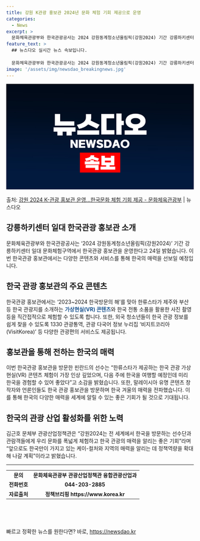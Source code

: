 ```yaml
---
title: 강원 K관광 홍보관 2024년 문화 체험 기회 제공으로 운영
categories:
  - News
excerpt: >
  문화체육관광부와 한국관광공사는 2024 강원동계청소년올림픽(강원2024) 기간 강릉하키센터 일대 문화체험구역…
feature_text: >
  ## 뉴스다오 실시간 뉴스 속보입니다.

  문화체육관광부와 한국관광공사는 2024 강원동계청소년올림픽(강원2024) 기간 강릉하키센터 일대 문화체험구역…
image: '/assets/img/newsdao_breakingnews.jpg'
---
```


![뉴스다오 속보](/assets/img/newsdao_breakingnews.jpg)

<p>출처: <a href="https://newsdao.kr/3075" rel="dofollow">강원 2024 K-관광 홍보관 운영…한국문화 체험 기회 제공 - 문화체육관광부</a> | 뉴스다오</p>

<h2 data-ke-size="size26">강릉하키센터 일대 한국관광 홍보관 소개</h2>

<p data-ke-size="size16">문화체육관광부와 한국관광공사는 ‘2024 강원동계청소년올림픽(강원2024)’ 기간 강릉하키센터 일대 문화체험구역에서 한국관광 홍보관을 운영한다고 24일 밝혔습니다. 이번 한국관광 홍보관에서는 다양한 콘텐츠와 서비스를 통해 한국의 매력을 선보일 예정입니다.</p>

<h2 data-ke-size="size24">한국 관광 홍보관의 주요 콘텐츠</h2>

<p data-ke-size="size16">한국관광 홍보관에서는 ‘2023~2024 한국방문의 해’를 맞아 한류스타가 제주와 부산 등 한국 관광지를 소개하는 <b><span style="color: #1a5490;">가상현실(VR) 콘텐츠</span></b>와 한국 전통 소품을 활용한 사진 촬영 등을 직간접적으로 체험할 수 있도록 합니다. 또한, 외국 청소년들이 한국 관광 정보를 쉽게 찾을 수 있도록 1330 관광통역, 관광 다국어 정보 누리집 ‘비지트코리아(VisitKorea)’ 등 다양한 관광편의 서비스도 제공됩니다.</p>

<h2 data-ke-size="size24">홍보관을 통해 전하는 한국의 매력</h2>

<p data-ke-size="size16">이번 한국관광 홍보관을 방문한 핀란드의 선수는 “한류스타가 제공하는 한국 관광 가상현실(VR) 콘텐츠 체험이 가장 인상 깊었으며, 다음 주에 한국을 여행할 예정인데 미리 한국을 경험할 수 있어 좋았다”고 소감을 밝혔습니다. 또한, 말레이시아 유명 콘텐츠 창작자와 언론인들도 한국 관광 홍보관을 방문하며 한국 겨울의 매력을 전파했습니다. 이를 통해 한국의 다양한 매력을 세계에 알릴 수 있는 좋은 기회가 될 것으로 기대됩니다.</p>

<h2 data-ke-size="size24">한국의 관광 산업 활성화를 위한 노력</h2>

<p data-ke-size="size16">김근호 문체부 관광산업정책관은 “강원2024는 전 세계에서 한국을 방문하는 선수단과 관람객들에게 우리 문화를 폭넓게 체험하고 한국 관광의 매력을 알리는 좋은 기회”라며 “앞으로도 한국만이 가지고 있는 케이-컬처와 지역의 매력을 알리는 데 정책역량을 확대해 나갈 계획”이라고 밝혔습니다.</p>

<hr>

<table>
	<tr>
		<td style="text-align: center; height: 17px;"><b>문의</b></td>
		<td style="text-align: center; height: 17px;"><b>문화체육관광부 관광산업정책관 융합관광산업과</b></td>
	</tr>
	<tr>
		<td style="text-align: center; height: 17px;"><b>전화번호</b></td>
		<td style="text-align: center; height: 17px;"><b>044-203-2885</b></td>
	</tr>
	<tr>
		<td style="text-align: center; height: 17px;"><b>자료출처</b></td>
		<td style="text-align: center; height: 17px;"><b>정책브리핑 https://www.korea.kr</b></td>
	</tr>
</table>

<p data-ke-size="size16">&nbsp;</p>
<p data-ke-size="size16">&nbsp;</p> 

빠르고 정확한 뉴스를 원한다면? 바로, <a href="https://newsdao.kr" rel="dofollow">https://newsdao.kr</a>


    
